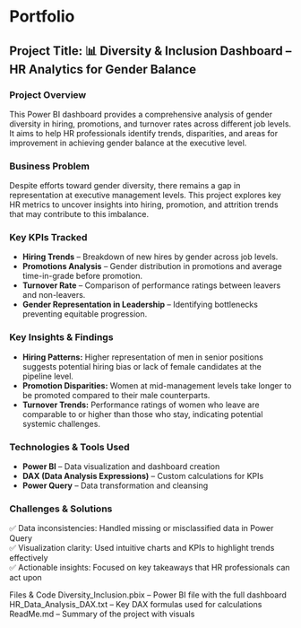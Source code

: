 # Portfolio

## Project Title: 📊 Diversity & Inclusion Dashboard – HR Analytics for Gender Balance

### Project Overview
This Power BI dashboard provides a comprehensive analysis of gender diversity in hiring, promotions, and turnover rates across different job levels. It aims to help HR professionals identify trends, disparities, and areas for improvement in achieving gender balance at the executive level.

### Business Problem
Despite efforts toward gender diversity, there remains a gap in representation at executive management levels. This project explores key HR metrics to uncover insights into hiring, promotion, and attrition trends that may contribute to this imbalance.

### Key KPIs Tracked
- **Hiring Trends** – Breakdown of new hires by gender across job levels.
- **Promotions Analysis** – Gender distribution in promotions and average time-in-grade before promotion.
- **Turnover Rate** – Comparison of performance ratings between leavers and non-leavers.
- **Gender Representation in Leadership** – Identifying bottlenecks preventing equitable progression.

### Key Insights & Findings
- **Hiring Patterns:** Higher representation of men in senior positions suggests potential hiring bias or lack of female candidates at the pipeline level.
- **Promotion Disparities:** Women at mid-management levels take longer to be promoted compared to their male counterparts.
- **Turnover Trends:** Performance ratings of women who leave are comparable to or higher than those who stay, indicating potential systemic challenges.

### Technologies & Tools Used
- **Power BI** – Data visualization and dashboard creation
- **DAX (Data Analysis Expressions)** – Custom calculations for KPIs
- **Power Query** – Data transformation and cleansing
  
### Challenges & Solutions
✅ Data inconsistencies: Handled missing or misclassified data in Power Query  
✅ Visualization clarity: Used intuitive charts and KPIs to highlight trends effectively  
✅ Actionable insights: Focused on key takeaways that HR professionals can act upon

Files & Code
Diversity_Inclusion.pbix – Power BI file with the full dashboard
HR_Data_Analysis_DAX.txt – Key DAX formulas used for calculations
ReadMe.md – Summary of the project with visuals
